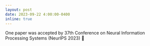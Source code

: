 ```yaml
---
layout: post
date: 2023-09-22 4:00:00-0400
inline: true
---
```


One paper was accepted by 37th Conference on Neural Information Processing Systems (NeurIPS 2023) :tada:
